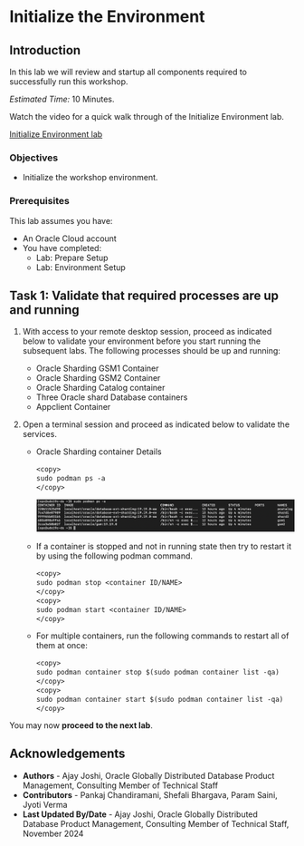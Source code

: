 # Initialize the Environment

## Introduction

In this lab we will review and startup all components required to successfully run this workshop.

*Estimated Time:* 10 Minutes.

Watch the video for a quick walk through of the Initialize Environment lab.

[Initialize Environment lab](youtube:e3EXx3BMhec)

### Objectives
- Initialize the workshop environment.

### Prerequisites
This lab assumes you have:
- An Oracle Cloud account
- You have completed:
    - Lab: Prepare Setup 
    - Lab: Environment Setup

## Task 1: Validate that required processes are up and running
1. With access to your remote desktop session, proceed as indicated below to validate your environment before you start running the subsequent labs. The following processes should be up and running:

    - Oracle Sharding GSM1  Container
    - Oracle Sharding GSM2  Container
    - Oracle Sharding Catalog container
    - Three Oracle shard Database containers
    - Appclient Container

2.  Open a terminal session and proceed as indicated below to validate the services.

    - Oracle Sharding container Details

        ```
        <copy>
        sudo podman ps -a
        </copy>
        ```
        ![sharding podman](images/uds19c-init-env-podman-containers-status.png " ")

    - If a container is stopped and not in running state then try to restart it by using the following podman command.

        ```
        <copy>
        sudo podman stop <container ID/NAME>
        </copy>
        <copy>
        sudo podman start <container ID/NAME>
        </copy>
        ```
    - For multiple containers, run the following commands to restart all of them at once:

        ```
        <copy>
        sudo podman container stop $(sudo podman container list -qa)
        </copy>
        <copy>
        sudo podman container start $(sudo podman container list -qa)
        </copy>
        ```

You may now **proceed to the next lab**.

## Acknowledgements

* **Authors** - Ajay Joshi, Oracle Globally Distributed Database Product Management, Consulting Member of Technical Staff
* **Contributors** - Pankaj Chandiramani, Shefali Bhargava, Param Saini, Jyoti Verma
* **Last Updated By/Date** - Ajay Joshi, Oracle Globally Distributed Database Product Management, Consulting Member of Technical Staff, November 2024